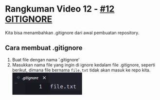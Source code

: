 # **Rangkuman Video 12 - [#12 GITIGNORE](https://www.youtube.com/watch?v=LK3kX4n-vLM&list=PLFIM0718LjIVknj6sgsSceMqlq242-jNf&index=12&ab_channel=WebProgrammingUNPAS)**

Kita bisa menambahkan .gitignore dari awal pembuatan repository.

## Cara membuat .gitignore
1. Buat file dengan nama '.gitignore'
2. Masukkan nama file yang ingin di ignore kedalam file .gitignore, seperti berikut, dimana file bernama `file.txt` tidak akan masuk ke repo kita.![gitignore](/images/git_ignore.png)